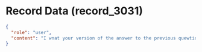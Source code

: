 # Record Data (record_3031)

```json
{
  "role": "user",
  "content": "I wnat your version of the answer to the previous quewtion o3"
}
```
